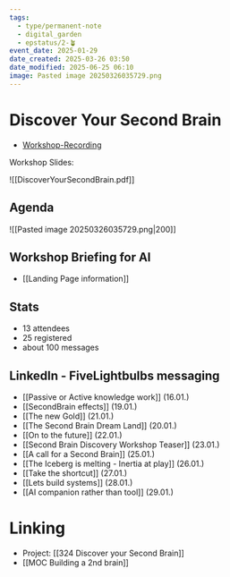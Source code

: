 ```yaml
---
tags:
  - type/permanent-note
  - digital_garden
  - epstatus/2-🪴
event_date: 2025-01-29
date_created: 2025-03-26 03:50
date_modified: 2025-06-25 06:10
image: Pasted image 20250326035729.png
---
```

# Discover Your Second Brain

+ [Workshop-Recording](https://us06web.zoom.us/rec/share/rVMm1z7SlXQpN-7oN43KtK3npupe417TwHlJY4SVruoqil6ozHPvcXsl2g3B5slN.yhwLHOY3HtOpd_-F)

Workshop Slides:

![[DiscoverYourSecondBrain.pdf]]

## Agenda

![[Pasted image 20250326035729.png|200]]

## Workshop Briefing for AI

- [[Landing Page information]]

## Stats

- 13 attendees
- 25 registered 
- about 100 messages

## LinkedIn - FiveLightbulbs messaging

- [[Passive or Active knowledge work]] (16.01.)
- [[SecondBrain effects]] (19.01.)
- [[The new Gold]] (21.01.)
- [[The Second Brain Dream Land]] (20.01.)
- [[On to the future]] (22.01.)
- [[Second Brain Discovery Workshop Teaser]] (23.01.)
- [[A call for a Second Brain]] (25.01.)
- [[The Iceberg is melting - Inertia at play]] (26.01.)
- [[Take the shortcut]] (27.01.)
- [[Lets build systems]] (28.01.)
- [[AI companion rather than tool]] (29.01.)

# Linking

- Project: [[324 Discover your Second Brain]]
- [[MOC Building a 2nd brain]]
